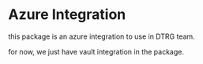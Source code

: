 # Azure Integration

this package is an azure integration to use in DTRG team.

for now, we just have vault integration in the package.
